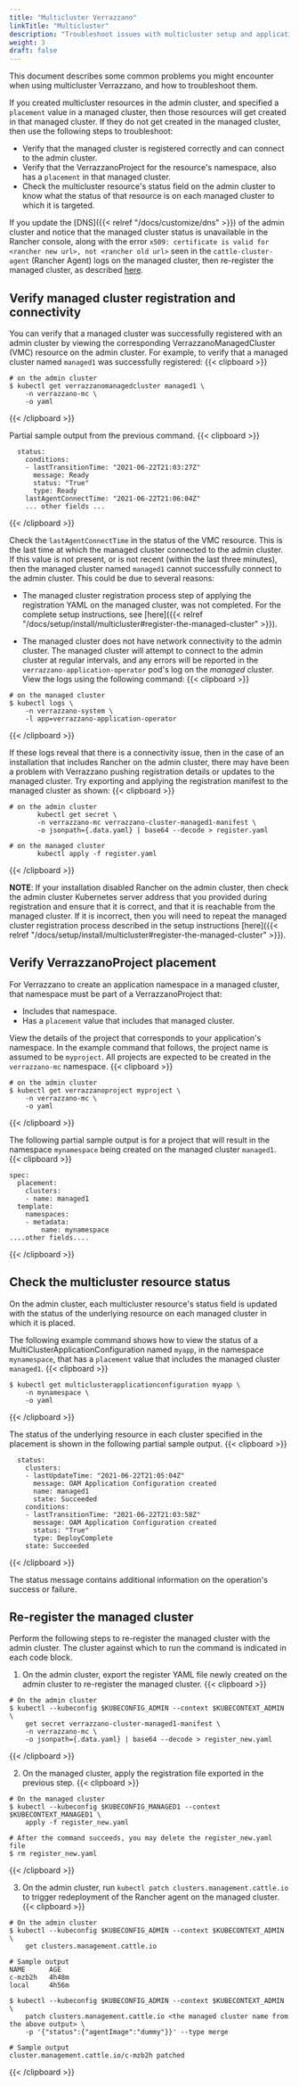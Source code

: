 ```yaml
---
title: "Multicluster Verrazzano"
linkTitle: "Multicluster"
description: "Troubleshoot issues with multicluster setup and applications"
weight: 3
draft: false
---
```


This document describes some common problems you might encounter when using multicluster Verrazzano, and how to troubleshoot them.

If you created multicluster resources in the admin cluster, and specified a `placement` value in a managed cluster,
then those resources will get created in that managed cluster. If they do not get created in the managed cluster, then
use the following steps to troubleshoot:
- Verify that the managed cluster is registered correctly and can connect to the admin cluster.
- Verify that the VerrazzanoProject for the resource's namespace, also has a `placement` in that managed cluster.
- Check the multicluster resource's status field on the admin cluster to know what the status of that resource is
  on each managed cluster to which it is targeted.

If you update the [DNS]({{< relref "/docs/customize/dns" >}}) of the admin cluster and notice that the
managed cluster status is unavailable in the Rancher console, along with the error `x509: certificate is valid for
<rancher new url>, not <rancher old url>` seen in the `cattle-cluster-agent` (Rancher Agent) logs on the
managed cluster, then re-register the managed cluster, as described [here](#re-register-the-managed-cluster).

## Verify managed cluster registration and connectivity
You can verify that a managed cluster was successfully registered with an admin cluster by viewing the
corresponding VerrazzanoManagedCluster (VMC) resource on the admin cluster. For example, to verify that a managed cluster
named `managed1` was successfully registered:
{{< clipboard >}}
<div class="highlight">

```
# on the admin cluster
$ kubectl get verrazzanomanagedcluster managed1 \
    -n verrazzano-mc \
    -o yaml
```

</div>
{{< /clipboard >}}

Partial sample output from the previous command.
{{< clipboard >}}
<div class="highlight">

```
  status:
    conditions:
    - lastTransitionTime: "2021-06-22T21:03:27Z"
      message: Ready
      status: "True"
      type: Ready
    lastAgentConnectTime: "2021-06-22T21:06:04Z"
    ... other fields ...
```

</div>
{{< /clipboard >}}

Check the `lastAgentConnectTime` in the status of the VMC resource. This is the last time at which the
managed cluster connected to the admin cluster. If this value is not present, or is not recent (within the last
three minutes), then the managed cluster named `managed1` cannot successfully connect to the admin cluster.
This could be due to several reasons:

* The managed cluster registration process step of applying the registration YAML on the managed cluster,
was not completed. For the complete setup instructions, see [here]({{< relref "/docs/setup/install/multicluster#register-the-managed-cluster" >}}).

* The managed cluster does not have network connectivity to the admin cluster. The managed cluster will attempt to
connect to the admin cluster at regular intervals, and any errors will be reported in the
`verrazzano-application-operator` pod's log on the _managed_ cluster. View the logs using the following command:
{{< clipboard >}}
<div class="highlight">

```
# on the managed cluster
$ kubectl logs \
    -n verrazzano-system \
    -l app=verrazzano-application-operator
```

</div>
{{< /clipboard >}}

If these logs reveal that there is a connectivity issue, then in the case of an installation that includes Rancher on
the admin cluster, there may have been a problem with Verrazzano pushing registration details or updates to the managed
cluster. Try exporting and applying the registration manifest to the managed cluster as shown:
{{< clipboard >}}
<div class="highlight">

```
# on the admin cluster
       kubectl get secret \
       -n verrazzano-mc verrazzano-cluster-managed1-manifest \
       -o jsonpath={.data.yaml} | base64 --decode > register.yaml

# on the managed cluster
       kubectl apply -f register.yaml
```

</div>
{{< /clipboard >}}

**NOTE**: If your installation disabled Rancher on the admin cluster, then check the admin cluster Kubernetes server
address that you provided during registration and ensure that it is correct, and that it is reachable from the managed
cluster. If it is incorrect, then you will need to repeat the managed cluster registration process described in the setup instructions
[here]({{< relref "/docs/setup/install/multicluster#register-the-managed-cluster" >}}).


## Verify VerrazzanoProject placement
For Verrazzano to create an application namespace in a managed cluster, that namespace must be part of a VerrazzanoProject
that:

* Includes that namespace.
* Has a `placement` value that includes that managed cluster.

View the details of the project that corresponds to your application's namespace. In the example command that follows, the
project name is assumed to be `myproject`. All projects are expected to be created in the `verrazzano-mc` namespace.
{{< clipboard >}}
<div class="highlight">

```
# on the admin cluster
$ kubectl get verrazzanoproject myproject \
    -n verrazzano-mc \
    -o yaml
```

</div>
{{< /clipboard >}}


The following partial sample output is for a project that will result in the namespace `mynamespace` being created on the managed
cluster `managed1`.
{{< clipboard >}}
<div class="highlight">

```
spec:
  placement:
    clusters:
    - name: managed1
  template:
    namespaces:
    - metadata:
        name: mynamespace
....other fields....
```

</div>
{{< /clipboard >}}

## Check the multicluster resource status
On the admin cluster, each multicluster resource's status field is updated with the status of the underlying resource
on each managed cluster in which it is placed.

The following example command shows how to view the status of a MultiClusterApplicationConfiguration named `myapp`, in
the namespace `mynamespace`, that has a `placement` value that includes the managed cluster `managed1`.
{{< clipboard >}}
<div class="highlight">

```
$ kubectl get multiclusterapplicationconfiguration myapp \
    -n mynamespace \
    -o yaml
```

</div>
{{< /clipboard >}}


The status of the underlying resource in each cluster specified in the placement is shown in the following partial sample
output.
{{< clipboard >}}
<div class="highlight">

```
  status:
    clusters:
    - lastUpdateTime: "2021-06-22T21:05:04Z"
      message: OAM Application Configuration created
      name: managed1
      state: Succeeded
    conditions:
    - lastTransitionTime: "2021-06-22T21:03:58Z"
      message: OAM Application Configuration created
      status: "True"
      type: DeployComplete
    state: Succeeded
```

</div>
{{< /clipboard >}}

The status message contains additional information on the operation's success or failure.

## Re-register the managed cluster
Perform the following steps to re-register the managed cluster with the admin cluster. The cluster against which to run
the command is indicated in each code block.
1. On the admin cluster, export the register YAML file newly created on the admin cluster to re-register the
   managed cluster.
{{< clipboard >}}
<div class="highlight">

   ```
   # On the admin cluster
   $ kubectl --kubeconfig $KUBECONFIG_ADMIN --context $KUBECONTEXT_ADMIN \
       get secret verrazzano-cluster-managed1-manifest \
       -n verrazzano-mc \
       -o jsonpath={.data.yaml} | base64 --decode > register_new.yaml
   ```

</div>
{{< /clipboard >}}

2. On the managed cluster, apply the registration file exported in the previous step.
{{< clipboard >}}
<div class="highlight">

   ```
   # On the managed cluster
   $ kubectl --kubeconfig $KUBECONFIG_MANAGED1 --context $KUBECONTEXT_MANAGED1 \
       apply -f register_new.yaml

   # After the command succeeds, you may delete the register_new.yaml file
   $ rm register_new.yaml
   ```

</div>
{{< /clipboard >}}

3. On the admin cluster, run `kubectl patch clusters.management.cattle.io` to trigger redeployment of the Rancher agent
   on the managed cluster. 
{{< clipboard >}}
<div class="highlight">

   ```
   # On the admin cluster
   $ kubectl --kubeconfig $KUBECONFIG_ADMIN --context $KUBECONTEXT_ADMIN \
       get clusters.management.cattle.io

   # Sample output
   NAME      AGE
   c-mzb2h   4h48m
   local     4h56m

   $ kubectl --kubeconfig $KUBECONFIG_ADMIN --context $KUBECONTEXT_ADMIN \
       patch clusters.management.cattle.io <the managed cluster name from the above output> \
       -p '{"status":{"agentImage":"dummy"}}' --type merge

   # Sample output
   cluster.management.cattle.io/c-mzb2h patched
   ```

</div>
{{< /clipboard >}}

